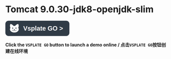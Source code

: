 # Tomcat 9.0.30-jdk8-openjdk-slim

<a href="https://www.vsplate.com/?docker-compose=https://github.com/vsplate/dcenvs/tomcat/9.0.30-jdk8-openjdk-slim"><img alt="VSPLATE GO" src="https://raw.githubusercontent.com/vsplate/images/master/vsgo_btn.png" width="200px"></a>

**Click the `VSPLATE GO` button to launch a demo online / 点击`VSPLATE GO`按钮创建在线环境**